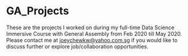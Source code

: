 # GA_Projects
These are the projects I worked on during my full-time Data Science Immersive Course with General Assembly from Feb 2020 till May 2020.
Please contact me at joeychewkw@yahoo.com.sg if you would like to discuss further or explore job/collaboration opportunities.
